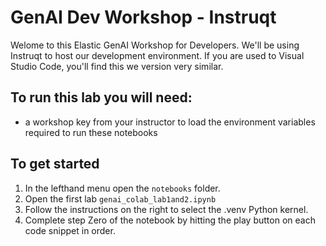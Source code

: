 # GenAI Dev Workshop - Instruqt

Welome to this Elastic GenAI Workshop for Developers.  We'll be using Instruqt to host our development environment. If you are used to Visual Studio Code, you'll find this we version very similar.

## To run this lab you will need:
* a workshop key from your instructor to load the environment variables required to run these notebooks

## To get started

1. In the lefthand menu open the ```notebooks``` folder.
2. Open the first lab ```genai_colab_lab1and2.ipynb```
3. Follow the instructions on the right to select the .venv Python kernel.
4. Complete step Zero of the notebook by hitting the play button on each code snippet in order.
